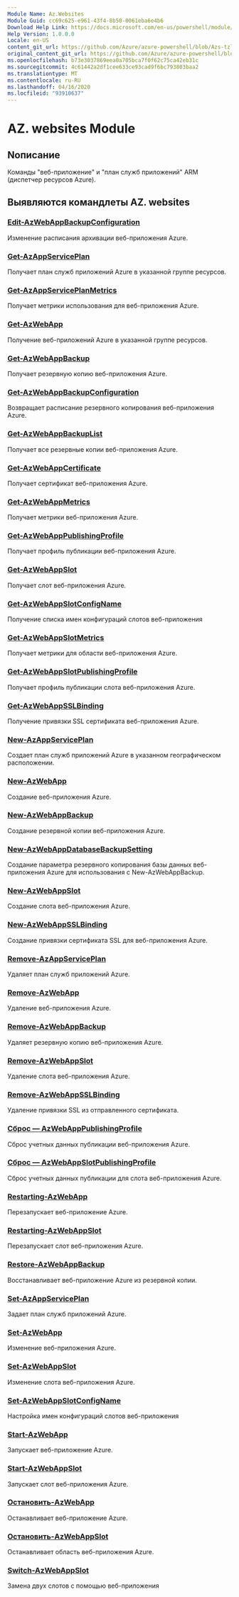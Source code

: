 ```yaml
---
Module Name: Az.Websites
Module Guid: cc69c625-e961-43f4-8b50-0061eba6e4b6
Download Help Link: https://docs.microsoft.com/en-us/powershell/module/Az.websites
Help Version: 1.0.0.0
Locale: en-US
content_git_url: https://github.com/Azure/azure-powershell/blob/Azs-tzl/src/Websites/Websites/help/Az.Websites.md
original_content_git_url: https://github.com/Azure/azure-powershell/blob/Azs-tzl/src/Websites/Websites/help/Az.Websites.md
ms.openlocfilehash: b73e3037869eea0a705bca7f0f62c75ca42eb31c
ms.sourcegitcommit: 4c61442a2df1cee633ce93cad9f6bc793803baa2
ms.translationtype: MT
ms.contentlocale: ru-RU
ms.lasthandoff: 04/16/2020
ms.locfileid: "93910637"
---
```

# AZ. websites Module
## Nописание
Команды "веб-приложение" и "план служб приложений" ARM (диспетчер ресурсов Azure).

## Выявляются командлеты AZ. websites
### [Edit-AzWebAppBackupConfiguration](Edit-AzWebAppBackupConfiguration.md)
Изменение расписания архивации веб-приложения Azure.

### [Get-AzAppServicePlan](Get-AzAppServicePlan.md)
Получает план служб приложений Azure в указанной группе ресурсов.

### [Get-AzAppServicePlanMetrics](Get-AzAppServicePlanMetrics.md)
Получает метрики использования для веб-приложения Azure.

### [Get-AzWebApp](Get-AzWebApp.md)
Получение веб-приложений Azure в указанной группе ресурсов.

### [Get-AzWebAppBackup](Get-AzWebAppBackup.md)
Получает резервную копию веб-приложения Azure.

### [Get-AzWebAppBackupConfiguration](Get-AzWebAppBackupConfiguration.md)
Возвращает расписание резервного копирования веб-приложения Azure.

### [Get-AzWebAppBackupList](Get-AzWebAppBackupList.md)
Получает все резервные копии веб-приложения Azure.

### [Get-AzWebAppCertificate](Get-AzWebAppCertificate.md)
Получает сертификат веб-приложения Azure.

### [Get-AzWebAppMetrics](Get-AzWebAppMetrics.md)
Получает метрики веб-приложения Azure.

### [Get-AzWebAppPublishingProfile](Get-AzWebAppPublishingProfile.md)
Получает профиль публикации веб-приложения Azure.

### [Get-AzWebAppSlot](Get-AzWebAppSlot.md)
Получает слот веб-приложения Azure.

### [Get-AzWebAppSlotConfigName](Get-AzWebAppSlotConfigName.md)
Получение списка имен конфигураций слотов веб-приложения

### [Get-AzWebAppSlotMetrics](Get-AzWebAppSlotMetrics.md)
Получает метрики для области веб-приложения Azure.

### [Get-AzWebAppSlotPublishingProfile](Get-AzWebAppSlotPublishingProfile.md)
Получает профиль публикации слота веб-приложения Azure.

### [Get-AzWebAppSSLBinding](Get-AzWebAppSSLBinding.md)
Получение привязки SSL сертификата веб-приложения Azure.

### [New-AzAppServicePlan](New-AzAppServicePlan.md)
Создает план служб приложений Azure в указанном географическом расположении.

### [New-AzWebApp](New-AzWebApp.md)
Создание веб-приложения Azure.

### [New-AzWebAppBackup](New-AzWebAppBackup.md)
Создание резервной копии веб-приложения Azure.

### [New-AzWebAppDatabaseBackupSetting](New-AzWebAppDatabaseBackupSetting.md)
Создание параметра резервного копирования базы данных веб-приложения Azure для использования с New-AzWebAppBackup.

### [New-AzWebAppSlot](New-AzWebAppSlot.md)
Создание слота веб-приложения Azure.

### [New-AzWebAppSSLBinding](New-AzWebAppSSLBinding.md)
Создание привязки сертификата SSL для веб-приложения Azure.

### [Remove-AzAppServicePlan](Remove-AzAppServicePlan.md)
Удаляет план служб приложений Azure.

### [Remove-AzWebApp](Remove-AzWebApp.md)
Удаление веб-приложения Azure.

### [Remove-AzWebAppBackup](Remove-AzWebAppBackup.md)
Удаляет резервную копию веб-приложения Azure.

### [Remove-AzWebAppSlot](Remove-AzWebAppSlot.md)
Удаление слота веб-приложения Azure.

### [Remove-AzWebAppSSLBinding](Remove-AzWebAppSSLBinding.md)
Удаление привязки SSL из отправленного сертификата.

### [Сброс — AzWebAppPublishingProfile](Reset-AzWebAppPublishingProfile.md)
Сброс учетных данных публикации веб-приложения Azure.

### [Сброс — AzWebAppSlotPublishingProfile](Reset-AzWebAppSlotPublishingProfile.md)
Сброс учетных данных публикации для слота веб-приложения Azure.

### [Restarting-AzWebApp](Restart-AzWebApp.md)
Перезапускает веб-приложение Azure.

### [Restarting-AzWebAppSlot](Restart-AzWebAppSlot.md)
Перезапускает слот веб-приложения Azure.

### [Restore-AzWebAppBackup](Restore-AzWebAppBackup.md)
Восстанавливает веб-приложение Azure из резервной копии.

### [Set-AzAppServicePlan](Set-AzAppServicePlan.md)
Задает план служб приложений Azure.

### [Set-AzWebApp](Set-AzWebApp.md)
Изменение веб-приложения Azure.

### [Set-AzWebAppSlot](Set-AzWebAppSlot.md)
Изменение слота веб-приложения Azure.

### [Set-AzWebAppSlotConfigName](Set-AzWebAppSlotConfigName.md)
Настройка имен конфигураций слотов веб-приложения

### [Start-AzWebApp](Start-AzWebApp.md)
Запускает веб-приложение Azure.

### [Start-AzWebAppSlot](Start-AzWebAppSlot.md)
Запускает слот веб-приложения Azure.

### [Остановить-AzWebApp](Stop-AzWebApp.md)
Останавливает веб-приложение Azure.

### [Остановить-AzWebAppSlot](Stop-AzWebAppSlot.md)
Останавливает область веб-приложения Azure.

### [Switch-AzWebAppSlot](Switch-AzWebAppSlot.md)
Замена двух слотов с помощью веб-приложения

